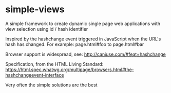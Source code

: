 # simple-views
A simple framework to create dynamic single page web applications with view selection using id / hash identifier

Inspired by the hashchange event triggered in JavaScript when the URL's hash has changed.
For example: page.html#foo to page.html#bar

Browser support is widespread, see: http://caniuse.com/#feat=hashchange

Specification, from the HTML Living Standard: https://html.spec.whatwg.org/multipage/browsers.html#the-hashchangeevent-interface

Very often the simple solutions are the best
